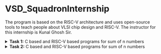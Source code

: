 # VSD_SquadronInternship
The program is based on the RISC-V architecture and uses open-source tools to teach people about VLSI chip design and RISC-V. The instructor for this internship is Kunal Ghosh Sir.

<details>
<summary><b>Task 1:</b> C based and RISC-V based programs for sum of n numbers</summary>   
<br>

C based
------------------------------------------

Install leafpad editor 

*Use the following command for installing leafpad*
```
sudo apt install leafpad
```
Now we need to write a program in c for sum of 1 to n numbers, and save the file as "sum1ton.c"

![c program sum1ton](https://github.com/user-attachments/assets/b180bdc1-1a9e-4b64-b215-1f6f199b9d8d)

Now after we compile this and run using the commands :

```
gcc sum1ton.c
./a.out
```
The output of the c code is :

![C sum1ton_output](https://github.com/user-attachments/assets/37f78ab9-44da-4f6a-ab16-8caafe2d0a61)

RISC-V based
------------------------------------------

We can view the sum code using the following command :
```
cat sum1ton.c
```
The terminal output of the above the commad :

![viewing_C_sumcode](https://github.com/user-attachments/assets/217bbee9-c294-48e4-9610-2883d24159fa)

For compiling the above code in RISC-V we use the command :
```
riscv64-unknown-elf-gcc -O1 -mabi=lp64 -march=rv64i -o sum1ton.o sum1ton.c
```

![o1_input](https://github.com/user-attachments/assets/c131b9bc-9874-49b2-91de-0706cc822201)


Now the file has been saved "sum1ton.o"
In the new tab we need to give the command ``` riscv64-unknown-elf-objdump -d sum1ton.o | less ```

Now the assembly language code for ```O1``` is :

![o1_output](https://github.com/user-attachments/assets/f21d9c9f-a1ed-42e7-b4d1-5ee00920266e)

Here if we calculate the number of instructions, we get the total instructions as 11.
It is calculated as 
``` 
101b0 - 10184 = 2c
2c/4 = b  => 11
```
Now similarly we need to execute the code for ``` Ofast ``` command

The input is shown as :

![Ofast_input](https://github.com/user-attachments/assets/540e85aa-e6cc-47ef-bdf0-20f368c8fa88)

The output of the ``` Ofast ``` command is :

![Ofast_output](https://github.com/user-attachments/assets/290aae34-f470-4972-ba2e-4a1d87828e40)

Again if we calculate the number of instructions , we get the instructions as 11.
It is calculated as 
``` 
100dc - 100b0 = 2c
2c/4 = b  => 11
```
</details>

<details>
<summary><b>Task 2:</b> C based and RISC-V based programs for sum of n numbers</summary>   
<br>

In the previous task we have seen the contents of the assembly language program for the program ```sum1ton.o``` .
Now if we debug the code we get the output of sum of 1 to n numbers. Now the same thing should be outputed in a RISC-V compiler. We can show this using the spike command.
Spike is a RISC-V simulator. It is used for running and testing codes for RISC-V based processors.
Now using the below command we can simulate the ```sum1ton.o``` code and verify the instructions.

*Use the following command*
```
spike pk sum1ton.o
```




</details>
